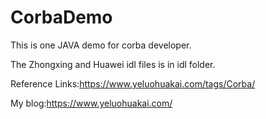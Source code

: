 # CorbaDemo
This is one JAVA demo for corba developer.

The Zhongxing and Huawei idl files is in idl folder.

Reference Links:https://www.yeluohuakai.com/tags/Corba/

My blog:https://www.yeluohuakai.com/